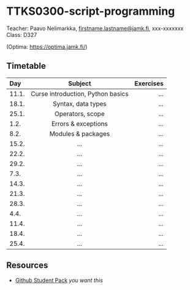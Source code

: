 # TTKS0300-script-programming

Teacher: Paavo Nelimarkka, firstname.lastname@jamk.fi, xxx-xxxxxxx   
Class: D327

(Optima: https://optima.jamk.fi/)

## Timetable
| Day | Subject | Exercises |
|:--------|:----------:|-----:|
| 11.1. | Curse introduction, Python basics | ... |
| 18.1. | Syntax, data types | ... |
| 25.1. | Operators, scope | ... |
| 1.2. | Errors & exceptions | ... |
| 8.2. | Modules & packages | ... |
| 15.2. | ... | ... |
| 22.2. | ... | ... |
| 29.2. | ... | ... |
| 7.3. | ... | ... |
| 14.3. | ... | ... |
| 21.3. | ... | ... |
| 28.3. | ... | ... |
| 4.4. | ... | ... |
| 11.4. | ... | ... |
| 18.4. | ... | ... |
| 25.4. | ... | ... |



## Resources

- [Github Student Pack](https://education.github.com/pack) _you want this_
